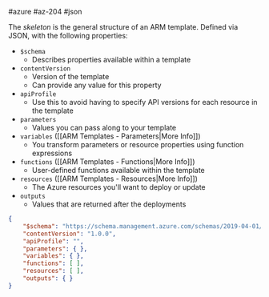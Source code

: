 #azure #az-204 #json 

The *skeleton* is the general structure of an ARM template.
Defined via JSON, with the following properties:
- `$schema`
	- Describes properties available within a template
- `contentVersion`
	- Version of the template
	- Can provide any value for this property
- `apiProfile`
	- Use this to avoid having to specify API versions for each resource in the template
- `parameters`
	- Values you can pass along to your template
- `variables` ([[ARM Templates - Parameters|More Info]])
	- You transform parameters or resource properties using function expressions
- `functions` ([[ARM Templates - Functions|More Info]])
	- User-defined functions available within the template
- `resources` ([[ARM Templates - Resources|More Info]])
	- The Azure resources you'll want to deploy or update
- `outputs`
	- Values that are returned after the deployments

```json
{
	"$schema": "https://schema.management.azure.com/schemas/2019-04-01/deploymentTemplate.json#",
	"contentVersion": "1.0.0",
	"apiProfile": "",
	"parameters": { },
	"variables": { },
	"functions": [ ],
	"resources": [ ],
	"outputs": { }
}
```